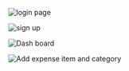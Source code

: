 

![login page](./imgDir/1.jpg "./1")

![sign up ](./imgDir/2.jpg "./1")

![Dash board](./imgDir/3.jpg "./1")

![Add expense item and category](./imgDir/4.jpg "./1")
